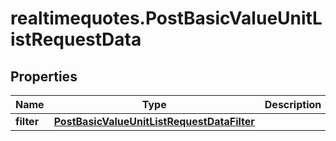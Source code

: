 # realtimequotes.PostBasicValueUnitListRequestData

## Properties

Name | Type | Description | Notes
------------ | ------------- | ------------- | -------------
**filter** | [**PostBasicValueUnitListRequestDataFilter**](PostBasicValueUnitListRequestDataFilter.md) |  | [optional] 


